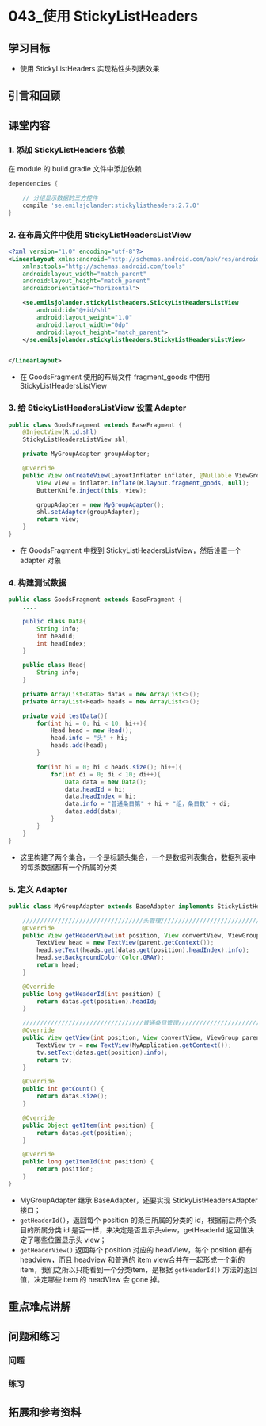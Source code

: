 # 043_使用 StickyListHeaders
## 学习目标
- 使用 StickyListHeaders 实现粘性头列表效果


## 引言和回顾

## 课堂内容
### 1. 添加 StickyListHeaders 依赖
在 module 的 build.gradle 文件中添加依赖
```gradle
dependencies {

    // 分组显示数据的三方控件
    compile 'se.emilsjolander:stickylistheaders:2.7.0'
}
```

### 2. 在布局文件中使用 StickyListHeadersListView
```xml
<?xml version="1.0" encoding="utf-8"?>
<LinearLayout xmlns:android="http://schemas.android.com/apk/res/android"
    xmlns:tools="http://schemas.android.com/tools"
    android:layout_width="match_parent"
    android:layout_height="match_parent"
    android:orientation="horizontal">

    <se.emilsjolander.stickylistheaders.StickyListHeadersListView
        android:id="@+id/shl"
        android:layout_weight="1.0"
        android:layout_width="0dp"
        android:layout_height="match_parent">
    </se.emilsjolander.stickylistheaders.StickyListHeadersListView>


</LinearLayout>
```

- 在 GoodsFragment 使用的布局文件 fragment_goods 中使用 StickyListHeadersListView

### 3. 给 StickyListHeadersListView 设置 Adapter
```java
public class GoodsFragment extends BaseFragment {
    @InjectView(R.id.shl)
    StickyListHeadersListView shl;

    private MyGroupAdapter groupAdapter;

    @Override
    public View onCreateView(LayoutInflater inflater, @Nullable ViewGroup container, @Nullable Bundle savedInstanceState) {
        View view = inflater.inflate(R.layout.fragment_goods, null);
        ButterKnife.inject(this, view);

        groupAdapter = new MyGroupAdapter();
        shl.setAdapter(groupAdapter);
        return view;
    }
}
```

- 在 GoodsFragment 中找到 StickyListHeadersListView，然后设置一个 adapter 对象

### 4. 构建测试数据
```java
public class GoodsFragment extends BaseFragment {
    ....

    public class Data{
        String info;
        int headId;
        int headIndex;
    }

    public class Head{
        String info;
    }

    private ArrayList<Data> datas = new ArrayList<>();
    private ArrayList<Head> heads = new ArrayList<>();

    private void testData(){
        for(int hi = 0; hi < 10; hi++){
            Head head = new Head();
            head.info = "头" + hi;
            heads.add(head);
        }

        for(int hi = 0; hi < heads.size(); hi++){
            for(int di = 0; di < 10; di++){
                Data data = new Data();
                data.headId = hi;
                data.headIndex = hi;
                data.info = "普通条目第" + hi + "组，条目数" + di;
                datas.add(data);
            }
        }
    }
}
```

- 这里构建了两个集合，一个是标题头集合，一个是数据列表集合，数据列表中的每条数据都有一个所属的分类

### 5. 定义 Adapter
```java
public class MyGroupAdapter extends BaseAdapter implements StickyListHeadersAdapter {

    //////////////////////////////////头管理/////////////////////////////////////////////
    @Override
    public View getHeaderView(int position, View convertView, ViewGroup parent) {
        TextView head = new TextView(parent.getContext());
        head.setText(heads.get(datas.get(position).headIndex).info);
        head.setBackgroundColor(Color.GRAY);
        return head;
    }

    @Override
    public long getHeaderId(int position) {
        return datas.get(position).headId;
    }

    //////////////////////////////////普通条目管理/////////////////////////////////////////////
    @Override
    public View getView(int position, View convertView, ViewGroup parent) {
        TextView tv = new TextView(MyApplication.getContext());
        tv.setText(datas.get(position).info);
        return tv;
    }

    @Override
    public int getCount() {
        return datas.size();
    }

    @Override
    public Object getItem(int position) {
        return datas.get(position);
    }

    @Override
    public long getItemId(int position) {
        return position;
    }
}
```

- MyGroupAdapter 继承 BaseAdapter，还要实现 StickyListHeadersAdapter 接口；
- `getHeaderId()`，返回每个 position 的条目所属的分类的 id，根据前后两个条目的所属分类 id 是否一样，来决定是否显示头view，getHeaderId 返回值决定了哪些位置显示头 view；
- `getHeaderView()` 返回每个 position 对应的 headView，每个 position 都有 headview，而且 headview 和普通的 item view合并在一起形成一个新的 item，我们之所以只能看到一个分类item，是根据 `getHeaderId()` 方法的返回值，决定哪些 item 的 headView 会 gone 掉。

## 重点难点讲解

## 问题和练习

### 问题

### 练习

## 拓展和参考资料
